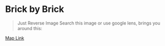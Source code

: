 # Brick by Brick

>Just Reverse Image Search this image or use google lens, brings you around this:

[Map Link](https://www.google.com/maps/place/17850+Besal%C3%BA,+Girona,+Spain/@42.1998785,2.6890366,16z/data=!3m1!4b1!4m5!3m4!1s0x12bac7547751518d:0x334cb5899dfbf86b!8m2!3d42.2002357!4d2.6953375)
